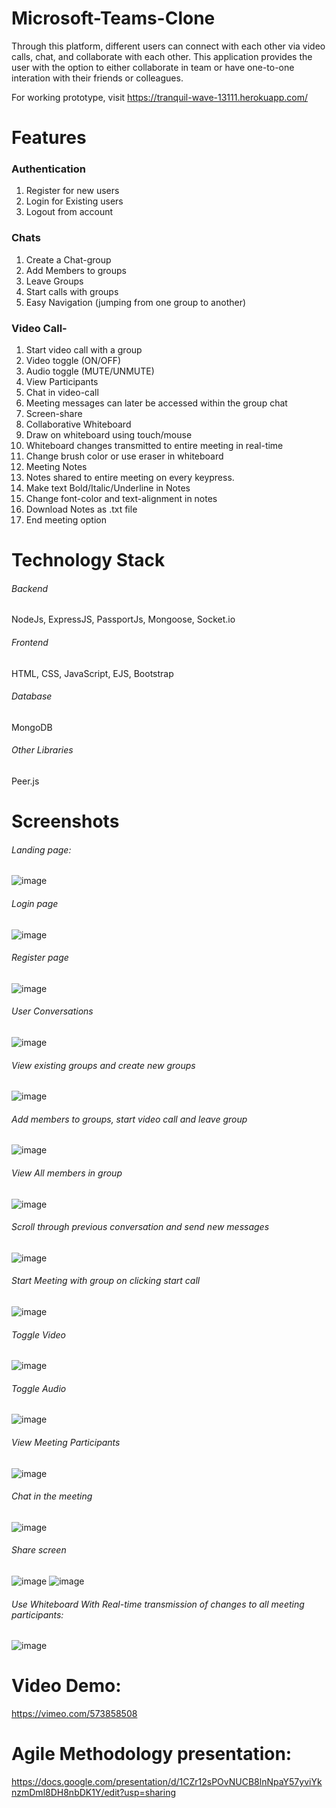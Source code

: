 # Microsoft-Teams-Clone
Through this platform, different users can connect with each other via video calls, chat, and collaborate with each other. This application provides the user with the option to either collaborate in team or have one-to-one interation with their friends or colleagues.

For working prototype, visit https://tranquil-wave-13111.herokuapp.com/

# Features
### Authentication
1. Register for new users
2. Login for Existing users
3. Logout from account

### Chats
1. Create a Chat-group
2. Add Members to groups
3. Leave Groups
4. Start calls with groups
5. Easy Navigation (jumping from one group to another)

### Video Call-
1. Start video call with a group
2. Video toggle (ON/OFF)
3. Audio toggle (MUTE/UNMUTE)
4. View Participants
5. Chat in video-call 
6. Meeting messages can later be accessed within the group chat
7. Screen-share
8. Collaborative Whiteboard
9. Draw on whiteboard using touch/mouse
10. Whiteboard changes transmitted to entire meeting in real-time
11. Change brush color or use eraser in whiteboard
12. Meeting Notes
13. Notes shared to entire meeting on every keypress.
14. Make text Bold/Italic/Underline in Notes
15. Change font-color and text-alignment in notes
16. Download Notes as .txt file 
17. End meeting option
   

# Technology Stack
###### Backend
NodeJs, ExpressJS, PassportJs, Mongoose, Socket.io

###### Frontend 
HTML, CSS, JavaScript, EJS, Bootstrap

###### Database
MongoDB

###### Other  Libraries
Peer.js
# Screenshots
###### Landing page:
![image](https://user-images.githubusercontent.com/80400920/125484217-0d43cebe-04fd-4963-bee4-9ac49b4fd65d.png)
###### Login page
![image](https://user-images.githubusercontent.com/80400920/125484336-33d10d88-4cf2-41a1-9b79-aa5e32e3a0fa.png)
###### Register page
![image](https://user-images.githubusercontent.com/80400920/125484399-d38d93a6-c1a7-4137-926d-1327756e5e64.png)
###### User Conversations
![image](https://user-images.githubusercontent.com/80400920/125484533-3b8326f9-2955-4be2-9baf-bfb04ff691ee.png)
###### View existing groups and create new groups
![image](https://user-images.githubusercontent.com/80400920/125484689-60112b71-d350-45e3-8489-9f11e8b5db8f.png)
###### Add members to groups, start video call and leave group
![image](https://user-images.githubusercontent.com/80400920/125484796-620f0383-e89d-4f8b-9839-065d57b876e7.png)
###### View All members in group
![image](https://user-images.githubusercontent.com/80400920/125484873-611059ec-fd09-4cfb-89a4-a62040aecc0c.png)
###### Scroll through previous conversation and send new messages
![image](https://user-images.githubusercontent.com/80400920/125485034-1b755637-a74b-4972-9787-987d919ba4cf.png)
###### Start Meeting with group on clicking start call
![image](https://user-images.githubusercontent.com/80400920/125485318-26c9a528-feac-4fd8-9b87-2ada409cf3e4.png)
###### Toggle Video
![image](https://user-images.githubusercontent.com/80400920/125489299-2599af0a-d28f-441d-aae2-9ae49457fc32.png)
###### Toggle Audio
![image](https://user-images.githubusercontent.com/80400920/125489429-5f8acc6a-0e3e-4574-bca5-c90b5149790c.png)
###### View Meeting Participants
![image](https://user-images.githubusercontent.com/80400920/125489570-0a860bde-1f11-4905-a985-69985d11ce5f.png)
###### Chat in the meeting
![image](https://user-images.githubusercontent.com/80400920/125489721-16c24faf-d644-4cda-a2e2-fbf6bfa068db.png)
###### Share screen
![image](https://user-images.githubusercontent.com/80400920/125489815-e9dab11e-d7c5-4692-bc07-444353ceb52c.png)
![image](https://user-images.githubusercontent.com/80400920/125489879-187279e2-c09c-4013-b87d-ecd679d38380.png)
###### Use Whiteboard With Real-time transmission of changes to all meeting participants:
![image](https://user-images.githubusercontent.com/80400920/125490423-c09b09fd-8293-40c0-9dc1-390892ef5556.png)


# Video Demo:
https://vimeo.com/573858508
# Agile Methodology presentation:
https://docs.google.com/presentation/d/1CZr12sPOvNUCB8lnNpaY57yviYknzmDml8DH8nbDK1Y/edit?usp=sharing

